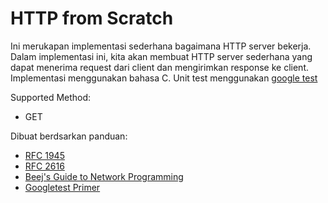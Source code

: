 # HTTP from Scratch
Ini merukapan implementasi sederhana bagaimana HTTP server bekerja. Dalam implementasi ini, kita akan membuat HTTP server sederhana yang dapat menerima request dari client dan mengirimkan response ke client. Implementasi menggunakan bahasa C. Unit test menggunakan [google test](https://github.com/google/googletest)

Supported Method:
- GET

Dibuat berdsarkan panduan:
- [RFC 1945](https://www.rfc-editor.org/rfc/rfc1945)
- [RFC 2616](https://www.rfc-editor.org/rfc/rfc2616)
- [Beej's Guide to Network Programming](https://beej.us/guide/bgnet/html/)
- [Googletest Primer](https://google.github.io/googletest/primer.html)
